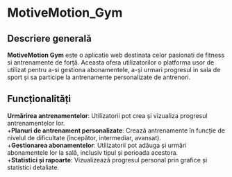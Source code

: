 # MotiveMotion_Gym

## Descriere generală
**MotiveMotion Gym** este o aplicatie web destinata celor pasionati de fitness si antrenamente de forță. Aceasta ofera utilizatorilor o platforma usor de utilizat pentru a-si gestiona abonamentele, a-și urmari progresul in sala de sport și sa participe la antrenamente personalizate de antrenori.

## Funcționalități

**Urmărirea antrenamentelor**: Utilizatorii pot crea și vizualiza progresul antrenamentelor lor.  
+**Planuri de antrenament personalizate**: Crează antrenamente în funcție de nivelul de dificultate (începător, intermediar, avansat).  
+**Gestionarea abonamentelor**: Utilizatorii pot adăuga și urmări abonamentele lor la sală, inclusiv tipul și perioada acestora.  
+**Statistici și rapoarte**: Vizualizează progresul personal prin grafice și statistici detaliate.
